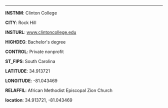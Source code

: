 
---
**INSTNM**: Clinton College

**CITY**: Rock Hill

**INSTURL**: www.clintoncollege.edu

**HIGHDEG**: Bachelor's degree

**CONTROL**: Private nonprofit

**ST_FIPS**: South Carolina

**LATITUDE**: 34.913721

**LONGITUDE**: -81.043469

**RELAFFIL**: African Methodist Episcopal Zion Church

**location**: 34.913721, -81.043469
